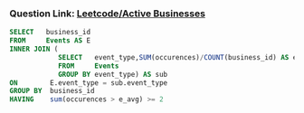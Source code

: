 ###  Question Link: [Leetcode/Active Businesses](https://leetcode.com/problems/active-businesses/)


```sql
SELECT   business_id
FROM     Events AS E
INNER JOIN (
            SELECT   event_type,SUM(occurences)/COUNT(business_id) AS e_avg
            FROM     Events
            GROUP BY event_type) AS sub
ON        E.event_type = sub.event_type
GROUP BY  business_id
HAVING    sum(occurences > e_avg) >= 2
```
